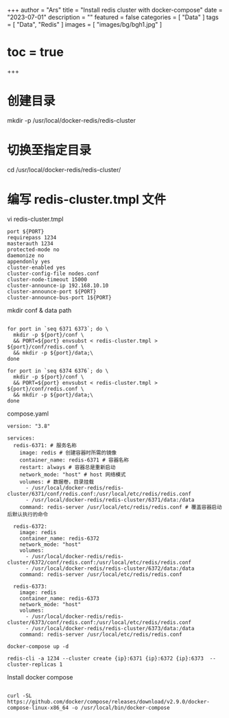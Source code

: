 +++
author = "Ars"
title = "Install redis cluster with docker-compose"
date = "2023-07-01"
description = ""
featured = false
categories = [
  "Data"
]
tags = [
  "Data", "Redis"
]
images = [
  "images/bg/bgh1.jpg"
]
# toc = true
+++ 


# 创建目录
mkdir -p /usr/local/docker-redis/redis-cluster
# 切换至指定目录
cd /usr/local/docker-redis/redis-cluster/
# 编写 redis-cluster.tmpl 文件
vi redis-cluster.tmpl
```
port ${PORT}
requirepass 1234
masterauth 1234
protected-mode no
daemonize no
appendonly yes
cluster-enabled yes
cluster-config-file nodes.conf
cluster-node-timeout 15000
cluster-announce-ip 192.168.10.10
cluster-announce-port ${PORT}
cluster-announce-bus-port 1${PORT}

```

mkdir conf & data path
```

for port in `seq 6371 6373`; do \
  mkdir -p ${port}/conf \
  && PORT=${port} envsubst < redis-cluster.tmpl > ${port}/conf/redis.conf \
  && mkdir -p ${port}/data;\
done

for port in `seq 6374 6376`; do \
  mkdir -p ${port}/conf \
  && PORT=${port} envsubst < redis-cluster.tmpl > ${port}/conf/redis.conf \
  && mkdir -p ${port}/data;\
done
```

compose.yaml
```
version: "3.8"

services:
  redis-6371: # 服务名称
    image: redis # 创建容器时所需的镜像
    container_name: redis-6371 # 容器名称
    restart: always # 容器总是重新启动
    network_mode: "host" # host 网络模式
    volumes: # 数据卷，目录挂载
      - /usr/local/docker-redis/redis-cluster/6371/conf/redis.conf:/usr/local/etc/redis/redis.conf
      - /usr/local/docker-redis/redis-cluster/6371/data:/data
    command: redis-server /usr/local/etc/redis/redis.conf # 覆盖容器启动后默认执行的命令

  redis-6372:
    image: redis
    container_name: redis-6372
    network_mode: "host"
    volumes:
      - /usr/local/docker-redis/redis-cluster/6372/conf/redis.conf:/usr/local/etc/redis/redis.conf
      - /usr/local/docker-redis/redis-cluster/6372/data:/data
    command: redis-server /usr/local/etc/redis/redis.conf

  redis-6373:
    image: redis
    container_name: redis-6373
    network_mode: "host"
    volumes:
      - /usr/local/docker-redis/redis-cluster/6373/conf/redis.conf:/usr/local/etc/redis/redis.conf
      - /usr/local/docker-redis/redis-cluster/6373/data:/data
    command: redis-server /usr/local/etc/redis/redis.conf

```

```
docker-compose up -d

redis-cli -a 1234 --cluster create {ip}:6371 {ip}:6372 {ip}:6373  --cluster-replicas 1

```

Install docker compose 
```

curl -SL https://github.com/docker/compose/releases/download/v2.9.0/docker-compose-linux-x86_64 -o /usr/local/bin/docker-compose

```
